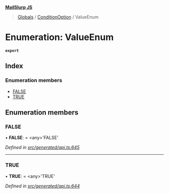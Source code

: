 **[MailSlurp JS](../README.md)**

> [Globals](../README.md) / [ConditionOption](../modules/conditionoption.md) / ValueEnum

# Enumeration: ValueEnum

**`export`** 

## Index

### Enumeration members

* [FALSE](conditionoption.valueenum.md#false)
* [TRUE](conditionoption.valueenum.md#true)

## Enumeration members

### FALSE

•  **FALSE**:  = \<any>'FALSE'

*Defined in [src/generated/api.ts:645](https://github.com/mailslurp/mailslurp-client/blob/37bf78e/src/generated/api.ts#L645)*

___

### TRUE

•  **TRUE**:  = \<any>'TRUE'

*Defined in [src/generated/api.ts:644](https://github.com/mailslurp/mailslurp-client/blob/37bf78e/src/generated/api.ts#L644)*
